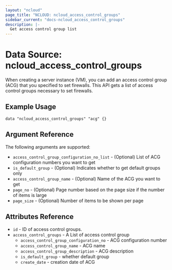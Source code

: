 ```yaml
---
layout: "ncloud"
page_title: "NCLOUD: ncloud_access_control_groups"
sidebar_current: "docs-ncloud_access_control_groups"
description: |-
  Get access control group list
---
```


# Data Source: ncloud_access_control_groups

When creating a server instance (VM), you can add an access control group (ACG) that you specified to set firewalls. This API gets a list of access control groups necessary to set firewalls.

## Example Usage

```hcl
data "ncloud_access_control_groups" "acg" {}
```

## Argument Reference

The following arguments are supported:

* `access_control_group_configuration_no_list` - (Optional) List of ACG configuration numbers you want to get
* `is_default_group` - (Optional) Indicates whether to get default groups only
* `access_control_group_name` - (Optional) Name of the ACG you want to get
* `page_no` - (Optional) Page number based on the page size if the number of items is large
* `page_size` - (Optional) Number of items to be shown per page

## Attributes Reference

* `id` - ID of access control groups.
* `access_control_groups` - A List of access control group
    * `access_control_group_configuration_no` - ACG configuration number
    * `access_control_group_name` - ACG name
    * `access_control_group_description` - ACG description
    * `is_default_group` - whether default group
    * `create_date` - creation date of ACG